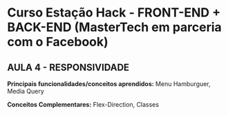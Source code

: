 
# Curso Estação Hack - FRONT-END + BACK-END (MasterTech em parceria com o Facebook)

## AULA 4 - RESPONSIVIDADE

**Principais funcionalidades/conceitos aprendidos:**
Menu Hamburguer, Media Query

**Conceitos Complementares:**
Flex-Direction, Classes
